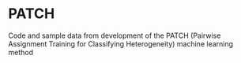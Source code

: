 # PATCH
Code and sample data from development of the PATCH (Pairwise Assignment Training for Classifying Heterogeneity) machine learning method
